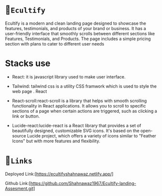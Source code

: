 # 💫`Ecultify`
Ecultify is a modern and clean landing page designed to showcase the features, testimonials, and products of your brand or business. It has a user-friendly interface that smoothly scrolls between different sections like Features, Testimonials, and Products. The page includes a simple pricing section with plans to cater to different user needs

# Stacks use
* React: it is javascript library used to make user interface.

* Tailwind: tailwind css is a utility CSS framwork which is used to style the web page .
React

* React-scroll:react-scroll is a library that helps with smooth scrolling functionality in React applications. It allows you to scroll to specific sections of a page when certain actions are triggered, such as clicking a link or button.

* Lucide-react:lucide-react is a React library that provides a set of beautifully designed, customizable SVG icons. It's based on the open-source Lucide project, which offers a variety of icons similar to "Feather Icons" but with more features and flexibility.

# 💫`Links`

Deployed Link:[https://ecultifyshahnawaz.netlify.app/]

Github Link:[https://github.com/Shahnawaz1967/Ecultify-landing-Assesment.git]



